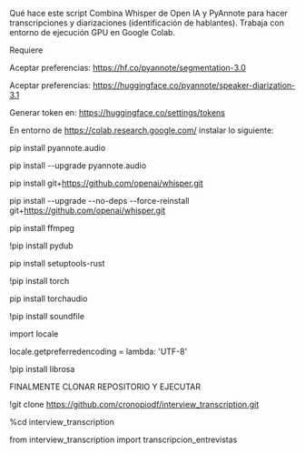 Qué hace este script
Combina Whisper de Open IA y PyAnnote para hacer transcripciones y diarizaciones (identificación de hablantes). Trabaja con entorno de ejecución GPU en Google Colab. 


Requiere 

Aceptar preferencias: https://hf.co/pyannote/segmentation-3.0

Aceptar preferencias: https://huggingface.co/pyannote/speaker-diarization-3.1

Generar token en: https://huggingface.co/settings/tokens 



En entorno de https://colab.research.google.com/ instalar lo siguiente:



pip install pyannote.audio

pip install --upgrade pyannote.audio

pip install git+https://github.com/openai/whisper.git

pip install --upgrade --no-deps --force-reinstall git+https://github.com/openai/whisper.git

pip install ffmpeg

!pip install pydub

pip install setuptools-rust

!pip install torch

pip install torchaudio

!pip install soundfile




import locale

locale.getpreferredencoding = lambda: 'UTF-8'

!pip install librosa	


FINALMENTE CLONAR REPOSITORIO Y EJECUTAR

!git clone https://github.com/cronopiodf/interview_transcription.git


%cd interview_transcription


from interview_transcription import transcripcion_entrevistas
